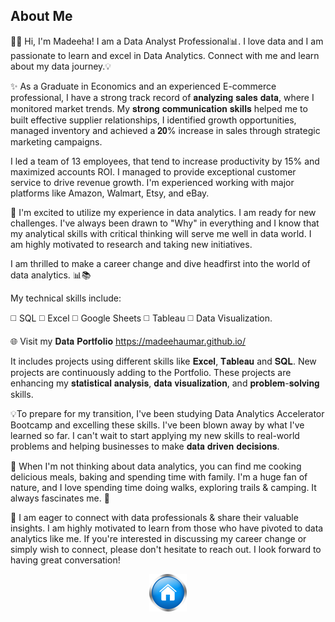 ## About Me<br>
👋🏻 Hi, I'm Madeeha! I am a Data Analyst Professional📊. I love data and I am passionate to learn and excel in Data Analytics. Connect with me and learn about my data journey.💡 

✨ As a Graduate in Economics and an experienced E-commerce professional, I have a strong track record of 𝐚𝐧𝐚𝐥𝐲𝐳𝐢𝐧𝐠 𝐬𝐚𝐥𝐞𝐬 𝐝𝐚𝐭𝐚, where I monitored market trends. My 𝐬𝐭𝐫𝐨𝐧𝐠 𝐜𝐨𝐦𝐦𝐮𝐧𝐢𝐜𝐚𝐭𝐢𝐨𝐧 𝐬𝐤𝐢𝐥𝐥𝐬 helped me to built effective supplier relationships, I identified growth opportunities, managed inventory and achieved a 𝟐𝟎% increase in sales through strategic marketing campaigns.

I led a team of 13 employees, that tend to increase productivity by 15% and maximized accounts ROI. I managed to provide exceptional customer service to drive revenue growth. I'm experienced working with major platforms like Amazon, Walmart, Etsy, and eBay.

 🌟 I'm excited to utilize my experience in data analytics. I am ready for new challenges. I've always been drawn to "Why" in everything and I know that my analytical skills with critical thinking will serve me well in data world. I am highly motivated to research and taking new initiatives. 

I am thrilled to make a career change and dive headfirst into the world of data analytics. 📊📚

My technical skills include:

◻️ SQL
◻️ Excel
◻️ Google Sheets
◻️ Tableau
◻️ Data Visualization.

🌐 Visit my 𝐃𝐚𝐭𝐚 𝐏𝐨𝐫𝐭𝐟𝐨𝐥𝐢𝐨 https://madeehaumar.github.io/

It includes projects using different skills like 𝐄𝐱𝐜𝐞𝐥, 𝐓𝐚𝐛𝐥𝐞𝐚𝐮 and 𝐒𝐐𝐋. New projects are continuously adding to the Portfolio. These projects are enhancing my 𝐬𝐭𝐚𝐭𝐢𝐬𝐭𝐢𝐜𝐚𝐥 𝐚𝐧𝐚𝐥𝐲𝐬𝐢𝐬, 𝐝𝐚𝐭𝐚 𝐯𝐢𝐬𝐮𝐚𝐥𝐢𝐳𝐚𝐭𝐢𝐨𝐧, and 𝐩𝐫𝐨𝐛𝐥𝐞𝐦-𝐬𝐨𝐥𝐯𝐢𝐧𝐠 skills.

💡To prepare for my transition, I've been studying Data Analytics Accelerator Bootcamp and excelling these skills. I've been blown away by what I've learned so far. I can't wait to start applying my new skills to real-world problems and helping businesses to make 𝐝𝐚𝐭𝐚 𝐝𝐫𝐢𝐯𝐞𝐧 𝐝𝐞𝐜𝐢𝐬𝐢𝐨𝐧𝐬.

🌠 When I'm not thinking about data analytics, you can find me cooking delicious meals, baking and spending time with family. I'm a huge fan of nature, and I love spending time doing walks, exploring trails & camping. It always fascinates me. 🌝

🌟 I am eager to connect with data professionals & share their valuable insights. I am highly motivated to learn from those who have pivoted to data analytics like me. If you're interested in discussing my career change or simply wish to connect, please don't hesitate to reach out. I look forward to having great conversation!<br>















<p align="center"><a href="https://madeehaumar.github.io/"><img src="images/Home icon 1.png?raw=true"/>
